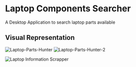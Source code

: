 # Laptop Components Searcher
A Desktop Application to search laptop parts available

## Visual Representation
![Laptop-Parts-Hunter](https://github.com/Arsal2000/Laptop-parts-hunter/assets/45012260/0db90a9b-1cf0-4b53-bb22-3c6598a623bb)
![Laptop-Parts-Hunter-2](https://github.com/Arsal2000/Laptop-parts-hunter/assets/45012260/a4ef3d77-b2fb-4f53-a017-dec3a5e6c57f)

![Laptop Information Scrapper](https://github.com/Arsal2000/Laptop-parts-hunter/assets/45012260/57458255-e24f-4fca-bc1b-62a2613ba7e5)
